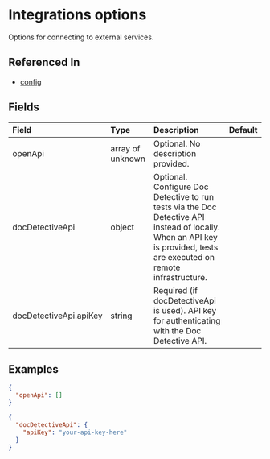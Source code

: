 
# Integrations options

Options for connecting to external services.

## Referenced In

- [config](/docs/references/schemas/config)

## Fields

Field | Type | Description | Default
:-- | :-- | :-- | :--
openApi | array of unknown | Optional. No description provided. | 
docDetectiveApi | object | Optional. Configure Doc Detective to run tests via the Doc Detective API instead of locally. When an API key is provided, tests are executed on remote infrastructure. | 
docDetectiveApi.apiKey | string | Required (if docDetectiveApi is used). API key for authenticating with the Doc Detective API. | 

## Examples

```json
{
  "openApi": []
}
```

```json
{
  "docDetectiveApi": {
    "apiKey": "your-api-key-here"
  }
}
```
